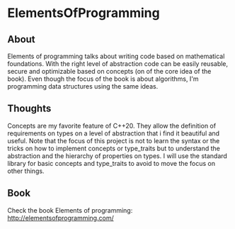 # ElementsOfProgramming

## About
Elements of programming talks about writing code based on mathematical foundations. With the right level of abstraction code can be easily reusable, secure and optimizable based on concepts (on of the core idea of the book). Even though the focus of the book is about algorithms, I'm programming data structures using the 
same ideas.  


## Thoughts
Concepts are my favorite feature of C++20. They allow the definition of requirements on types on a level of abstraction that i find it beautiful and useful.
Note that the focus of this project is not to learn the syntax or the tricks on how to implement concepts 
or type_traits but to understand the abstraction and the hierarchy of properties on types.
I will use the standard library for basic concepts and type_traits to avoid to move the focus on other things.  


## Book
Check the book Elements of programming: http://elementsofprogramming.com/


